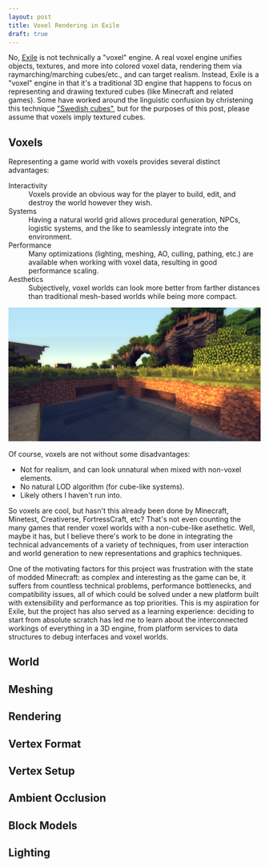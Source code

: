 ```yaml
---
layout: post
title: Voxel Rendering in Exile
draft: true
---
```


No, [Exile](https://github.com/TheNumbat/exile) is not technically a "voxel" engine. A real voxel engine unifies objects, textures, and more into colored voxel data, rendering them via raymarching/marching cubes/etc., and can target realism. Instead, Exile is a "voxel" engine in that it's a traditional 3D engine that happens to focus on representing and drawing textured cubes (like Minecraft and related games). Some have worked around the linguistic confusion by christening this technique ["Swedish cubes"](https://yave.handmade.network/), but for the purposes of this post, please assume that voxels imply textured cubes.

## Voxels

Representing a game world with voxels provides several distinct advantages:
<dl>
	<dt>Interactivity</dt>
	<dd>Voxels provide an obvious way for the player to build, edit, and destroy the world however they wish.</dd>
	<dt>Systems</dt>
	<dd>Having a natural world grid allows procedural generation, NPCs, logistic systems, and the like to seamlessly integrate into the environment.</dd>
	<dt>Performance</dt>
	<dd>Many optimizations (lighting, meshing, AO, culling, pathing, etc.) are available when working with voxel data, resulting in good performance scaling.</dd>
	<dt>Aesthetics</dt>
	<dd>Subjectively, voxel worlds can look more better from farther distances than traditional mesh-based worlds while being more compact.</dd>
</dl>

<div style="text-align: center"><img src="../assets/minecraft-shaders.png"></div>

Of course, voxels are not without some disadvantages:
- Not for realism, and can look unnatural when mixed with non-voxel elements.
- No natural LOD algorithm (for cube-like systems).
- Likely others I haven't run into.

So voxels are cool, but hasn't this already been done by Minecraft, Minetest, Creativerse, FortressCraft, etc? That's not even counting the many games that render voxel worlds with a non-cube-like asethetic. Well, maybe it has, but I believe there's work to be done in integrating the technical advancements of a variety of techniques, from user interaction and world generation to new representations and graphics techniques. 

One of the motivating factors for this project was frustration with the state of modded Minecraft: as complex and interesting as the game can be, it suffers from countless technical problems, performance bottlenecks, and compatibility issues, all of which could be solved under a new platform built with extensibility and performance as top priorities. This is my aspiration for Exile, but the project has also served as a learning experience: deciding to start from absolute scratch has led me to learn about the interconnected workings of everything in a 3D engine, from platform services to data structures to debug interfaces and voxel worlds.

## World

## Meshing

## Rendering

## Vertex Format

## Vertex Setup

## Ambient Occlusion

## Block Models

## Lighting
